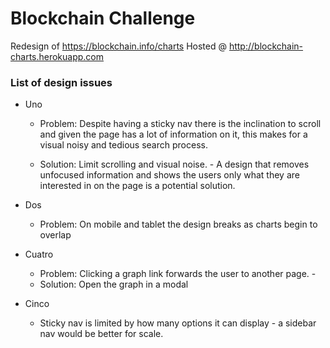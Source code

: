 # Blockchain Challenge

Redesign of https://blockchain.info/charts
Hosted @ http://blockchain-charts.herokuapp.com


### List of design issues
  * Uno
      * Problem: Despite having a sticky nav there is the inclination to scroll and given the page has a lot of information on it, this makes for a visual noisy and tedious search process.

      * Solution: Limit scrolling and visual noise. - A design that removes unfocused information and shows the users only what they are interested in on the page is a potential solution.

  * Dos
      * Problem: On mobile and tablet the design breaks as charts begin to overlap

  * Cuatro
      * Problem: Clicking a graph link forwards the user to another page. -
      * Solution: Open the graph in a modal

  * Cinco
      * Sticky nav is limited by how many options it can display - a sidebar nav would be better for scale.
